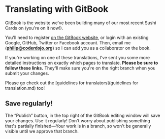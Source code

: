 # Translating with GitBook

GitBook is the website we've been building many of our most recent Sushi Cards on (you're on it now!).

You'll need to register [on the GitBook website](https://www.gitbook.com/join), or login with an existing Google, GitHub, Twitter or Facebook account. Then, email me (**philip@coderdojo.org**) so I can add you as a collaborator on the book.

If you're working on one of these translations, I've sent you some more detailed instructions on exactly which pages to translate. **Please be sure to follow these links.** They'll make sure you're on the right branch when you submit your changes.

Please go check out the [guidelines for translators](guidelines for translation.md) too!

## Save regularly!

The “Publish” button, in the top right of the GitBook editing window will save your changes. Use it regularly! Don't worry about publishing something that's partially finished—Your work is in a branch, so won't be generally visible until we approve that branch. 